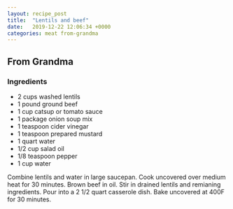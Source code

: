 ```yaml
---
layout: recipe_post
title:  "Lentils and beef"
date:   2019-12-22 12:06:34 +0000
categories: meat from-grandma
---
```


## From Grandma
### Ingredients
* 2 cups washed lentils
* 1 pound ground beef
* 1 cup catsup or tomato sauce
* 1 package onion soup mix
* 1 teaspoon cider vinegar
* 1 teaspoon prepared mustard
* 1 quart water
* 1/2 cup salad oil
* 1/8 teaspoon pepper
* 1 cup water


Combine lentils and water in large saucepan. Cook uncovered over medium heat for 30 minutes. Brown beef in oil. Stir in drained lentils and remianing ingredients. Pour into a 2 1/2 quart casserole dish. Bake uncovered at 400F for 30 minutes.
